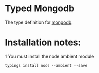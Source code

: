 # Typed Mongodb
The type definition for [mongodb](https://github.com/mongodb/node-mongodb-native).

# Installation notes:

1 You must install the node ambient module
```
typings install node --ambient --save
```